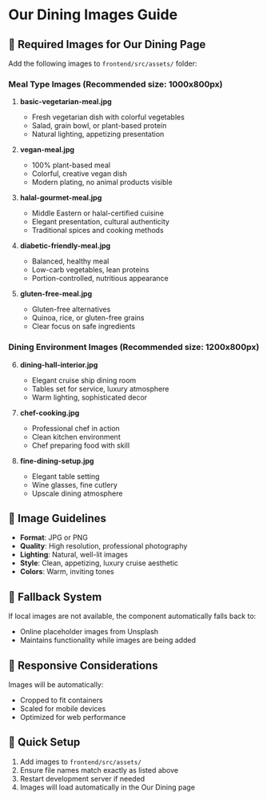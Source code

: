 # Our Dining Images Guide

## 📸 Required Images for Our Dining Page

Add the following images to `frontend/src/assets/` folder:

### Meal Type Images (Recommended size: 1000x800px)

1. **basic-vegetarian-meal.jpg**
   - Fresh vegetarian dish with colorful vegetables
   - Salad, grain bowl, or plant-based protein
   - Natural lighting, appetizing presentation

2. **vegan-meal.jpg**
   - 100% plant-based meal
   - Colorful, creative vegan dish
   - Modern plating, no animal products visible

3. **halal-gourmet-meal.jpg**
   - Middle Eastern or halal-certified cuisine
   - Elegant presentation, cultural authenticity
   - Traditional spices and cooking methods

4. **diabetic-friendly-meal.jpg**
   - Balanced, healthy meal
   - Low-carb vegetables, lean proteins
   - Portion-controlled, nutritious appearance

5. **gluten-free-meal.jpg**
   - Gluten-free alternatives
   - Quinoa, rice, or gluten-free grains
   - Clear focus on safe ingredients

### Dining Environment Images (Recommended size: 1200x800px)

6. **dining-hall-interior.jpg**
   - Elegant cruise ship dining room
   - Tables set for service, luxury atmosphere
   - Warm lighting, sophisticated decor

7. **chef-cooking.jpg**
   - Professional chef in action
   - Clean kitchen environment
   - Chef preparing food with skill

8. **fine-dining-setup.jpg**
   - Elegant table setting
   - Wine glasses, fine cutlery
   - Upscale dining atmosphere

## 🎨 Image Guidelines

- **Format**: JPG or PNG
- **Quality**: High resolution, professional photography
- **Lighting**: Natural, well-lit images
- **Style**: Clean, appetizing, luxury cruise aesthetic
- **Colors**: Warm, inviting tones

## 🔄 Fallback System

If local images are not available, the component automatically falls back to:
- Online placeholder images from Unsplash
- Maintains functionality while images are being added

## 📱 Responsive Considerations

Images will be automatically:
- Cropped to fit containers
- Scaled for mobile devices
- Optimized for web performance

## 🚀 Quick Setup

1. Add images to `frontend/src/assets/`
2. Ensure file names match exactly as listed above
3. Restart development server if needed
4. Images will load automatically in the Our Dining page
